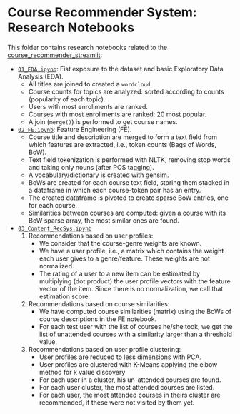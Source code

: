 # Course Recommender System: Research Notebooks

This folder contains research notebooks related to the [course_recommender_streamlit](https://github.com/mxagar/course_recommender_streamlit):

- [`01_EDA.ipynb`](01_EDA.ipynb): Fist exposure to the dataset and basic Exploratory Data Analysis (EDA).
  - All titles are joined to created a `wordcloud`.
  - Course counts for topics are analyzed: sorted according to counts (popularity of each topic).
  - Users with most enrollments are ranked.
  - Courses with most enrollments are ranked: 20 most popular.
  - A join (`merge()`) is performed to get course names.
- [`02_FE.ipynb`](02_FE.ipynb): Feature Engineering (FE).
  - Course title and description are merged to form a text field from which features are extracted, i.e., token counts (Bags of Words, BoW).
  - Text field tokenization is performed with NLTK, removing stop words and taking only nouns (after POS tagging).
  - A vocabulary/dictionary is created with gensim.
  - BoWs are created for each course text field, storing them stacked in a dataframe in which each course-token pair has an entry.
  - The created dataframe is pivoted to create sparse BoW entries, one for each course.
  - Similarities between courses are computed: given a course with its BoW sparse array, the most similar ones are found.
- [`03_Content_RecSys.ipynb`](03_Content_RecSys.ipynb)
  1. Recommendations based on user profiles:
      - We consider that the course-genre weights are known.
      - We have a user profile, i.e., a matrix which contains the weight each user gives to a genre/feature. These weights are not normalized.
      - The rating of a user to a new item can be estimated by multiplying (dot product) the user profile vectors with the feature vector of the item. Since there is no normalization, we call that estimation score.
  1. Recommendations based on course similarities:
      - We have computed course similarities (matrix) using the BoWs of course descriptions in the FE notebook.
      - For each test user with the list of courses he/she took, we get the list of unattended courses with a similarity larger than a threshold value.
  2. Recommendations based on user profile clustering:
      - User profiles are reduced to less dimensions with PCA.
      - User profiles are clustered with K-Means applying the elbow method for k value discovery
      - For each user in a cluster, his un-attended courses are found.
      - For each user cluster, the most attended courses are listed.
      - For each user, the most attended courses in theirs cluster are recommended, if these were not visited by them yet.